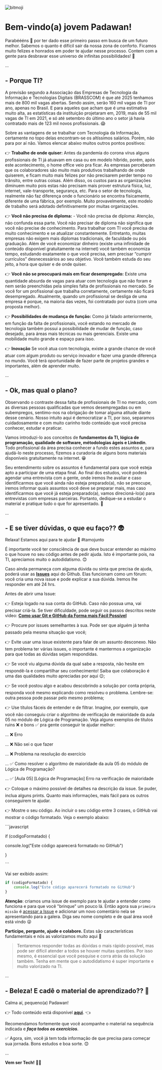 ![bitmoji](assets/boas_vindas.jpeg)

# Bem-vindo(a) jovem Padawan!

Parabéééns 👏️ por ter dado esse primeiro passo em busca de um futuro melhor. Sabemos o quanto é difícil sair da nossa zona de conforto.
Ficamos muito felizes e honrados em poder te ajudar nesse processo. Contem com a gente para desbravar esse universo de infinitas possibilidades! 🚀 

...

## - Porque TI?

A previsão segundo a Associação das Empresas de Tecnologia da Informação e Tecnologias Digitais (BRASSCOM) é que até 2025 tenhamos mais de 800 mil vagas abertas. Sendo assim, serão 160 mil vagas de TI por ano, apenas no Brasil. E para aqueles que acham que é uma estimativa muito alta, as estatísticas da instituição projetaram em, 2019, mais de 55 mil vagas de TI em 2021, e só até setembro do último ano o setor já havia contratado mais de 123 mil novos profissionais. 😱️ 

Sobre as vantagens de se trabalhar com Tecnologia da Informação, certamente no topo delas encontram-se os altíssimos salários. Porém, não para por aí não. Vamos elencar abaixo muitos outros pontos positivos:

👉️ **Trabalhe de onde quiser:** Antes da pandemia do corona vírus alguns profissionais de TI já atuavam em casa ou em modelo híbrido, porém, após este acontecimento, o home office veio pra ficar. As empresas perceberam que os colaboradores são muito mais produtivos trabalhando de onde quiserem, e ficam muito mais felizes por não precisarem perder tempo no trânsito, entre outras coisas. Além disso, os custos para as organizações diminuem muito pois estas não precisam mais prover estrutura física, luz, internet, vale-transporte, segurança, etc. Para o setor de tecnologia, realmente não faz diferença onde o funcionário se encontra fisicamente, diferente de uma fábrica, por exemplo. Muito provavelmente, este modelo de trabalho será adotado definitivamente por muitas organizações. 

👉️ **Você não precisa de diploma:** - Você não precisa de diploma: Atenção, não confunda essa parte. Você não precisar de diploma não significa que você não precise de conhecimento. Para trabalhar com TI você precisa de muito conhecimento e se atualizar constantemente. Entretanto, muitas empresas não exigem mais diplomas tradicionais, de faculdade ou pós graduação. Além de você economizar dinheiro (existe uma infinidade de conteúdo disponível gratuitamente na internet) você também economiza tempo, estudando exatamente o que você precisa, sem precisar “cumprir currículos” desnecessários ao seu objetivo. Você também estuda do seu jeito, a hora que quiser e de onde quiser. 

👉️ **Você não se preocupará mais em ficar desempregado:** Existe uma quantidade absurda de vagas para atuar com tecnologia que não foram e nem serão preenchidas pela simples falta de profissionais no mercado. Se você for um profissional que trabalha corretamente, certamente não ficará desempregado. Atualmente, quando um profissional se desliga de uma empresa é porque, na maioria das vezes, foi contratado por outra (com uma proposta melhor). 

👉️ **Possibilidades de mudança de função:** Como já falado anteriormente, em função da falta de profissionais, você estando no mercado de tecnologia também possui a possibilidade de mudar de função, caso desejado, para áreas mais técnicas ou mais gerenciais. Existe uma mobilidade muito grande e espaço para isso. 

👉️ **Inovação** Se você atua com tecnologia, existe a grande chance de você atuar com algum produto ou serviço inovador e fazer uma grande diferença no mundo. Você terá oportunidade de fazer parte de projetos grandes e importantes, além de aprender muito.

...

## - Ok, mas qual o plano?

Observando o contraste dessa falta de profissionais de TI no mercado, com as diversas pessoas qualificadas que vemos desempregadas ou em subempregos, sentimo-nos na obrigação de tomar alguma atitude diante desse cenário. Nosso intuito aqui é democratizar a TI, por isso, separamos cuidadosamente e com muito carinho todo conteúdo que você precisa conhecer, estudar e praticar. 

Vamos introduzi-lo aos conceitos de **fundamentos da TI, lógica de programação, qualidade de software, métodologias ágeis e Linkedin**. Todo profissional da área precisa conhecer a fundo estes assuntos e, para ajudá-lo neste processo, fizemos a curadoria de alguns bons materiais disponíveis gratuitamente na internet. 😁

Seu entendimento sobre os assuntos é fundamental para que você esteja apto a participar de uma etapa final. Ao final dos estudos, você poderá agendar uma entrevista com a gente, onde iremos lhe avaliar e caso identificarmos que você ainda não esteja preparado(a), não se preocupe, iremos informar quais assuntos você deve se preparar mais, mas caso identificarmos que você já esteja preparado(a), vamos direcioná-lo(a) para entrevistas com empresas parceiras. Portanto, dedique-se a estudar o material e pratique tudo o que for apresentado. 💪

...

## - E se tiver dúvidas, o que eu faço?? 😨

Relaxa! Estamos aqui para te ajudar 👊 #tamojunto

É importante você ter consciência de que deve buscar entender ao máximo o que houve no seu código antes de pedir ajuda. Isto é importante pois, na TI, apreciamos muito o autodidatismo. 😊

Caso ainda permaneça com alguma dúvida ou sinta que precisa de ajuda, poderá usar as **[Issues](https://github.com/vemsertech/trilha-qa/issues)** aqui do Github. Elas funcionam como um fórum: você cria uma nova issue e pode explicar a sua dúvida. Iremos lhe responder em até 24 hrs.

Antes de abrir uma Issue:

👉 Esteja logado na sua conta do GitHub. Caso não possua uma, vai precisar criá-la. Se tiver dificuldade, pode seguir os passos descritos neste video: **[Como usar Git e GitHub da Forma mais Fácil Possível](https://www.youtube.com/watch?v=EGmzAs1G0z0)**

👉 Procure por issues semelhantes à sua. Pode ser que alguém já tenha passado pela mesma situação que você;

👉 Evite usar uma issue existente para falar de um assunto desconexo. Não tem problema ter várias issues, o importante é mantermos a organização para que todas as dúvidas sejam respondidas.

👉 Se você viu alguma dúvida da qual sabe a resposta, não hesite em respondê-la e compartilhar seu conhecimento! Saiba que colaboração é uma das qualidades muito apreciadas por aqui 😉;

👉 Se você postou algo e acabou descobrindo a solução por conta própria, responda você mesmo explicando como resolveu o problema. Lembre-se: outra pessoa pode passar pelo mesmo problema;

👉 Use títulos fáceis de entender e de filtrar. Imagine, por exemplo, que você não conseguiu criar o algoritmo de verificação de maioridade da aula 05 no módulo de Lógica de Programação. Veja alguns exemplos de títulos ruins ❌ e bons ✅ pra gente conseguir te ajudar melhor:

... ❌ Erro

... ❌ Não sei o que fazer

... ❌ Problema na resolução do exercício

... ✅ Como resolver o algoritmo de maioridade da aula 05 do módulo de Lógica de Programação?

... ✅ [Aula 05] [Lógica de Programação] Erro na verificação de maioridade

👉 Coloque o máximo possível de detalhes na descrição da issue. Se puder, inclua alguns prints. Quanto mais informações, mais fácil para os outros conseguirem te ajudar.

👉 Mostre o seu código. Ao incluir o seu código entre 3 crases, o GitHub vai mostrar o código formatado. Veja o exemplo abaixo:

\```javascript

if (codigoFormatado) {

console.log("Este código aparecerá formatado no GitHub")

}

\```

Vai ser exibido assim:

```javascript
if (codigoFormatado) {
    console.log("Este código aparecerá formatado no GitHub")
}
```

**Atenção**: criamos uma issue de exemplo para te ajudar a entender como funciona e para que você "brinque" um pouco lá. Então agora sua `primeira missão` é [acessar a Issue](https://github.com/vemsertech/trilha-qa/issues/1) e adicionar um novo comentário nela se apresentando para a galera. Diga seu nome completo e de qual área você está vindo 😜

**Participe, pergunte, ajude e colabore.** Estas são características fundamentais e nós as valorizamos muito aqui 🤘

> Tentaremos responder todas as dúvidas o mais rápido possível, mas pode ser difícil atender a todos se houver muitas questões. Por isso mesmo, é essencial que você pesquise e corra atrás da solução também. Tenha em mente que o autodidatismo é super importante e muito valorizado na TI.

...

## - Beleza! E cadê o material de aprendizado?? 🤔

Calma aí, pequeno(a) Padawan!

👉 Todo conteúdo está disponível **[aqui](material.md)**. 👈


Recomendamos fortemente que você acompanhe o material na sequência indicada e **_faça todos os exercícios_**.

✅ Agora, sim, você já tem toda informação de que precisa para começar sua jornada. Bons estudos e boa sorte. 😊

...


**Vem ser Tech!** 👾️🚀
